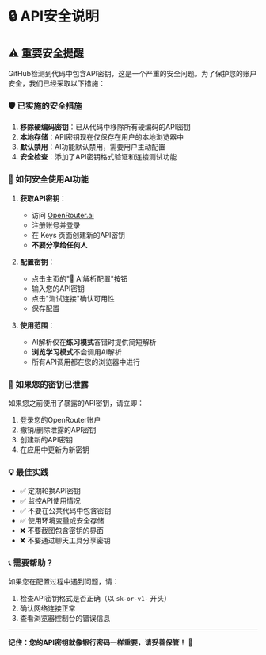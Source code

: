 # 🔒 API安全说明

## ⚠️ 重要安全提醒

GitHub检测到代码中包含API密钥，这是一个严重的安全问题。为了保护您的账户安全，我们已经采取以下措施：

### 🛡️ 已实施的安全措施

1. **移除硬编码密钥**：已从代码中移除所有硬编码的API密钥
2. **本地存储**：API密钥现在仅保存在用户的本地浏览器中
3. **默认禁用**：AI功能默认禁用，需要用户主动配置
4. **安全检查**：添加了API密钥格式验证和连接测试功能

### 🔧 如何安全使用AI功能

1. **获取API密钥**：
   - 访问 [OpenRouter.ai](https://openrouter.ai)
   - 注册账号并登录
   - 在 Keys 页面创建新的API密钥
   - **不要分享给任何人**

2. **配置密钥**：
   - 点击主页的"🤖 AI解析配置"按钮
   - 输入您的API密钥
   - 点击"测试连接"确认可用性
   - 保存配置

3. **使用范围**：
   - AI解析仅在**练习模式**答错时提供简短解析
   - **浏览学习模式**不会调用AI解析
   - 所有API调用都在您的浏览器中进行

### 🚨 如果您的密钥已泄露

如果您之前使用了暴露的API密钥，请立即：

1. 登录您的OpenRouter账户
2. 撤销/删除泄露的API密钥
3. 创建新的API密钥
4. 在应用中更新为新密钥

### 💡 最佳实践

- ✅ 定期轮换API密钥
- ✅ 监控API使用情况
- ✅ 不要在公共代码中包含密钥
- ✅ 使用环境变量或安全存储
- ❌ 不要截图包含密钥的界面
- ❌ 不要通过聊天工具分享密钥

### 📞 需要帮助？

如果您在配置过程中遇到问题，请：
1. 检查API密钥格式是否正确（以 `sk-or-v1-` 开头）
2. 确认网络连接正常
3. 查看浏览器控制台的错误信息

---

**记住：您的API密钥就像银行密码一样重要，请妥善保管！** 🔐

